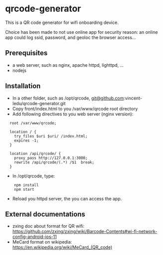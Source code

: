 # qrcode-generator

This is a QR code generator for wifi onboarding device.

Choice has been made to not use online app for security reason: an online app could log ssid, password, and geoloc the browser access...

## Prerequisites

* a web server, such as nginx, apache httpd, lighttpd, ...
* nodejs

## Installation 

* In a other folder, such as /opt/qrcode, git@github.com:vincent-ledu/qrcode-generator.git 
* Copy front/index.html to you /var/www/qrcode root directory
* Add following directives to you web server (nginx version):
```
  root /var/www/qrcode;

  location / {
    try_files $uri $uri/ /index.html;
    expires -1;
  }

  location /api/qrcode/ {
    proxy_pass http://127.0.0.1:3000;
    rewrite /api/qrcode/(.*) /$1  break;
  }

```
* In /opt/qrcode, type:
```
    npm install
    npm start
```

* Reload you httpd server, the you can access the app.

## External documentations

* zxing doc about format for QR wifi: https://github.com/zxing/zxing/wiki/Barcode-Contents#wi-fi-network-config-android-ios-11
* MeCard format on wikipedia: https://en.wikipedia.org/wiki/MeCard_(QR_code)

